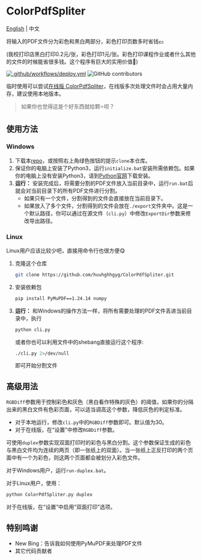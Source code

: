 # ColorPdfSpliter

[English](README_EN.md) | 中文

将输入的PDF文件分为彩色和黑白两部分，彩色打印页数多时省钱💴

(我校打印店黑白打印0.2元/张，彩色打印1元/张。彩色打印课程作业或者什么其他的文件的时候能省很多钱。这个程序有巨大的实用价值🤑)

[![.github/workflows/deploy.yml](https://github.com/huuhghhgyg/ColorPdfSpliter/actions/workflows/deploy.yml/badge.svg?branch=main)](https://colorpdfspliter.pages.dev/) ![GitHub contributors](https://img.shields.io/github/contributors/huuhghhgyg/ColorPDFSpliter)


临时使用可以尝试[在线版 ColorPdfSpliter](https://colorpdfspliter.pages.dev)，在线版多次处理文件时会占用大量内存，建议使用本地版本。

> 如果你也觉得这是个好东西就给颗⭐呗？

## 使用方法
### Windows
1. 下载本[repo](https://github.com/huuhghhgyg/ColorPdfSpliter/archive/refs/heads/main.zip)，或按照右上角绿色按钮的提示`clone`本仓库。
2. 保证你的电脑上安装了Python3，运行`initialize.bat`安装所需依赖包。如果你的电脑上没有安装Python3，请到[Python官网](https://www.python.org/downloads/)下载安装。
3. **运行：** 安装完成后，将需要分割的PDF文件放入当前目录中，运行`run.bat`后就会对当前目录下的所有PDF文件进行分割。
   * 如果只有一个文件，分割得到的文件会直接放在当前目录下。
   * 如果放入了多个文件，分割得到的文件会放在`./export`文件夹中。这是一个默认路径，你可以通过在源文件（`cli.py`）中修改`ExportDir`参数来修改导出路径。

### Linux
Linux用户应该比较少吧，直接用命令行也很方便😋

1. 克隆这个仓库
    ```sh
    git clone https://github.com/huuhghhgyg/ColorPdfSpliter.git
    ```

2. 安装依赖包
    ```sh
    pip install PyMuPDF==1.24.14 numpy
    ```

3. **运行：** 和Windows的操作方法一样，将所有需要处理的PDF文件丢进当前目录中，执行
   ```sh
   python cli.py
   ```

   或者你也可以利用文件中的shebang直接运行这个程序:
   ```sh
   ./cli.py 2>/dev/null
   ```
   
   即可开始分割文件

## 高级用法

`RGBDiff`参数用于控制彩色和灰色（黑白看作特殊的灰色）的阈值，如果你的分隔出来的黑白文件有色彩页面，可以适当调高这个参数，降低灰色的判定标准。
- 对于本地运行，修改`cli.py`中的`RGBDiff`参数即可。默认值为30。
- 对于在线版，在“设置”中修改`RGBDiff`参数。

可使用`duplex`参数实现双面打印时的彩色与黑白分割。这个参数保证生成的彩色与黑白文件均为连续的两页（即一张纸上的双面）。当一张纸上正反打印的两个页面中有一个为彩色，则这两个页面都会被划分入彩色文件。

对于Windows用户，运行`run-duplex.bat`。

对于Linux用户，使用：
```sh
python ColorPdfSpliter.py duplex
```

对于在线版，在“设置”中启用“双面打印”选项。

## 特别鸣谢

- New Bing：告诉我如何使用PyMuPDF来处理PDF文件
- 其它代码贡献者 
